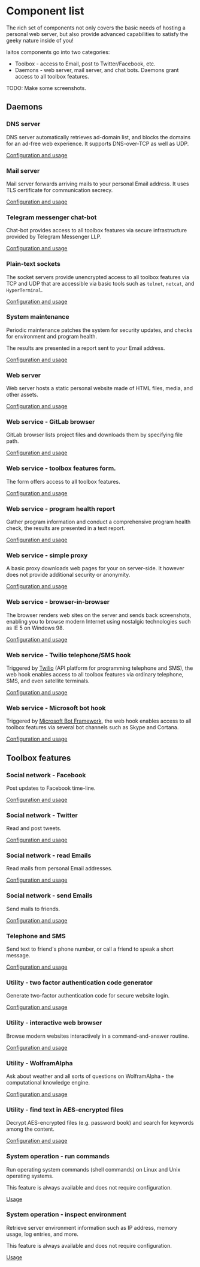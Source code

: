 # Component list

The rich set of components not only covers the basic needs of hosting a personal web server,
but also provide advanced capabilities to satisfy the geeky nature inside of you!

laitos components go into two categories:
- Toolbox - access to Email, post to Twitter/Facebook, etc.
- Daemons - web server, mail server, and chat bots. Daemons grant access to all toolbox features.

TODO: Make some screenshots.

## Daemons

### DNS server
DNS server automatically retrieves ad-domain list, and blocks the domains for an ad-free web experience.
It supports DNS-over-TCP as well as UDP.

[Configuration and usage](https://github.com/HouzuoGuo/laitos/wiki/Daemon:-DNS-server)

### Mail server
Mail server forwards arriving mails to your personal Email address. It uses TLS certificate for communication secrecy.

[Configuration and usage](https://github.com/HouzuoGuo/laitos/wiki/Daemon:-mail-server)

### Telegram messenger chat-bot
Chat-bot provides access to all toolbox features via secure infrastructure provided by Telegram Messenger LLP.

[Configuration and usage](https://github.com/HouzuoGuo/laitos/wiki/Daemon:-telegram-chat-bot)

### Plain-text sockets
The socket servers provide unencrypted access to all toolbox features via TCP and UDP that are accessible via basic
tools such as `telnet`, `netcat`, and `HyperTerminal`.

[Configuration and usage](https://github.com/HouzuoGuo/laitos/wiki/Daemon:-plain-text-sockets)

### System maintenance
Periodic maintenance patches the system for security updates, and checks for environment and program health.

The results are presented in a report sent to your Email address.

[Configuration and usage](https://github.com/HouzuoGuo/laitos/wiki/Daemon:-system-maintenance)

### Web server
Web server hosts a static personal website made of HTML files, media, and other assets.

[Configuration and usage](https://github.com/HouzuoGuo/laitos/wiki/Daemon:-web-server)

### Web service - GitLab browser
GitLab browser lists project files and downloads them by specifying file path.

[Configuration and usage](https://github.com/HouzuoGuo/laitos/wiki/Web-service:-GitLab-browser)

### Web service - toolbox features form.
The form offers access to all toolbox features.

[Configuration and usage](https://github.com/HouzuoGuo/laitos/wiki/Web-service:-toolbox-features-form)

### Web service - program health report
Gather program information and conduct a comprehensive program health check, the results are presented in a text report.

[Configuration and usage](https://github.com/HouzuoGuo/laitos/wiki/Web-service:-health-report)

### Web service - simple proxy
A basic proxy downloads web pages for your on server-side. It however does not provide additional security or anonymity.

[Configuration and usage](https://github.com/HouzuoGuo/laitos/wiki/Web-service:-simple-proxy)

### Web service - browser-in-browser
The browser renders web sites on the server and sends back screenshots, enabling you to browse modern Internet using
nostalgic technologies such as IE 5 on Windows 98.

[Configuration and usage](https://github.com/HouzuoGuo/laitos/wiki/Web-service:-browser-in-browser)

### Web service - Twilio telephone/SMS hook
Triggered by [Twilio](https://www.twilio.com) (API platform for programming telephone and SMS), the web hook enables
access to all toolbox features via ordinary telephone, SMS, and even satellite terminals.

[Configuration and usage](https://github.com/HouzuoGuo/laitos/wiki/Web-service:-telephone-and-SMS-hook-with-Twilio)

### Web service - Microsoft bot hook
Triggered by [Microsoft Bot Framework](https://dev.botframework.com/), the web hook enables access to all toolbox
features via several bot channels such as Skype and Cortana.

[Configuration and usage](https://github.com/HouzuoGuo/laitos/wiki/Web-service:-Microsoft-bot-hook)

## Toolbox features

### Social network - Facebook
Post updates to Facebook time-line.

[Configuration and usage](https://github.com/HouzuoGuo/laitos/wiki/Toolbox:-Facebook)

### Social network - Twitter
Read and post tweets.

[Configuration and usage](https://github.com/HouzuoGuo/laitos/wiki/Toolbox:-Twitter)

### Social network - read Emails
Read mails from personal Email addresses.

[Configuration and usage](https://github.com/HouzuoGuo/laitos/wiki/Toolbox:-read-Emails)

### Social network - send Emails
Send mails to friends.

[Configuration and usage](https://github.com/HouzuoGuo/laitos/wiki/Toolbox:-send-Emails)

### Telephone and SMS
Send text to friend's phone number, or call a friend to speak a short message.

[Configuration and usage](https://github.com/HouzuoGuo/laitos/wiki/Toolbox:-telephone-and-SMS)

### Utility - two factor authentication code generator
Generate two-factor authentication code for secure website login.

[Configuration and usage](https://github.com/HouzuoGuo/laitos/wiki/Toolbox:-two-factor-authentication-code-generator)

### Utility - interactive web browser
Browse modern websites interactively in a command-and-answer routine.

[Configuration and usage](https://github.com/HouzuoGuo/laitos/wiki/Toolbox:-interactive-web-browser)

### Utility - WolframAlpha
Ask about weather and all sorts of questions on WolframAlpha - the computational knowledge engine.

[Configuration and usage](https://github.com/HouzuoGuo/laitos/wiki/Toolbox:-WolframAlpha)

### Utility - find text in AES-encrypted files
Decrypt AES-encrypted files (e.g. password book) and search for keywords among the content.

[Configuration and usage](https://github.com/HouzuoGuo/laitos/wiki/Toolbox:-find-text-in-AES-encrypted-files)

### System operation - run commands
Run operating system commands (shell commands) on Linux and Unix operating systems.

This feature is always available and does not require configuration.

[Usage](https://github.com/HouzuoGuo/laitos/wiki/Toolbox:-run-system-commands)

### System operation - inspect environment
Retrieve server environment information such as IP address, memory usage, log entries, and more.

This feature is always available and does not require configuration.

[Usage](https://github.com/HouzuoGuo/laitos/wiki/Toolbox:-inspect-environment)